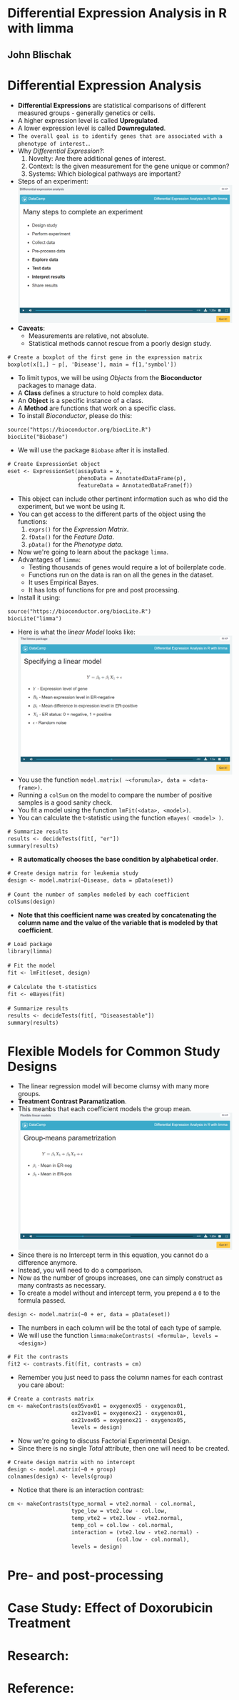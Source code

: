 # Differential Expression Analysis in R with limma
## John Blischak

# Differential Expression Analysis
- **Differential Expressions** are statistical comparisons of different measured groups - generally genetics or cells.
- A higher expression level is called **Upregulated**.
- A lower expression level is called **Downregulated**.
- `The overall goal is to identify genes that are associated with a phenotype of interest.`.
- Why *Differential Expression*?:
  1. Novelty: Are there additional genes of interest.
  2. Context: Is the given measurement for the gene unique or common?
  3. Systems: Which biological pathways are important?
- Steps of an experiment:
![Steps to an Experiment](./images/Experimanetal-Steps.png)
- **Caveats**:
  * Measurements are relative, not absolute.
  * Statistical methods cannot rescue from a poorly design study.
```
# Create a boxplot of the first gene in the expression matrix
boxplot(x[1,] ~ p[, 'Disease'], main = f[1,'symbol'])
```
- To limit typos, we will be using *Objects* from the **Bioconductor** packages to manage data.
- A **Class** defines a structure to hold complex data.
- An **Object** is a specific instance of a class.
- A **Method** are functions that work on a specific class.
- To install *Bioconductor*, please do this:
```
source("https://bioconductor.org/biocLite.R")
biocLite("Biobase")
```
- We will use the package `Biobase` after it is installed.
```
# Create ExpressionSet object
eset <- ExpressionSet(assayData = x,
                      phenoData = AnnotatedDataFrame(p),
                      featureData = AnnotatedDataFrame(f))
```
- This object can include other pertinent information such as who did the experiment, but we wont be using it.
- You can get access to the different parts of the object using the functions:
  1. `exprs()` for the *Expression Matrix*.
  2. `fData()` for the *Feature Data*.
  3. `pData()` for the *Phenotype data*.
- Now we're going to learn about the package `limma`.
- Advantages of `limma`:
  * Testing thousands of genes would require a lot of boilerplate code.
  * Functions run on the data is ran on all the genes in the dataset.
  * It uses Empirical Bayes.
  * It has lots of functions for pre and post processing.
- Install it using:
```
source("https://bioconductor.org/biocLite.R")
biocLite("limma")
```
- Here is what the *linear Model* looks like:
![Differential Expression Linear Model](./images/Differential-Model.png)
- You use the function `model.matrix( ~<forumula>, data = <data-frame>)`.
- Running a `colSum` on the model to compare the number of positive samples is a good sanity check.
- You fit a model using the function `lmFit(<data>, <model>)`.
- You can calculate the t-statistic using the function `eBayes( <model> )`.
```
# Summarize results
results <- decideTests(fit[, "er"])
summary(results)
```
- **R automatically chooses the base condition by alphabetical order**.
```
# Create design matrix for leukemia study
design <- model.matrix(~Disease, data = pData(eset))

# Count the number of samples modeled by each coefficient
colSums(design)
```
- **Note that this coefficient name was created by concatenating the column name and the value of the variable that is modeled by that coefficient**.
```
# Load package
library(limma)

# Fit the model
fit <- lmFit(eset, design)

# Calculate the t-statistics
fit <- eBayes(fit)

# Summarize results
results <- decideTests(fit[, "Diseasestable"])
summary(results)
```


# Flexible Models for Common Study Designs
- The linear regression model will become clumsy with many more groups.
- **Treatment Contrast Paramatization**.
- This meanbs that each coefficient models the group mean.
![Group Means Paramatization](./images/Group-Means-Parametrization.png)
- Since there is no Intercept term in this equation, you cannot do a difference anymore.
- Instead, you will need to do a comparison.
- Now as the number of groups increases, one can simply construct as many contrasts as necessary.
- To create a model without and intercept term, you prepend a `0` to the formula passed.
```
design <- model.matrix(~0 + er, data = pData(eset))
```
- The numbers in each column will be the total of each type of sample.
- We will use the function `limma:makeContrasts( <formula>, levels = <design>)`
```
# Fit the contrasts
fit2 <- contrasts.fit(fit, contrasts = cm)
```
- Remember you just need to pass the column names for each contrast you care about:
```
# Create a contrasts matrix
cm <- makeContrasts(ox05vox01 = oxygenox05 - oxygenox01,
                    ox21vox01 = oxygenox21 - oxygenox01,
                    ox21vox05 = oxygenox21 - oxygenox05,
                    levels = design)
```
- Now we're going to discuss Factorial Experimental Design.
- Since there is no single *Total* attribute, then one will need to be created.
```
# Create design matrix with no intercept
design <- model.matrix(~0 + group)
colnames(design) <- levels(group)
```
- Notice that there is an interaction contrast:
```
cm <- makeContrasts(type_normal = vte2.normal - col.normal,
                    type_low = vte2.low - col.low,
                    temp_vte2 = vte2.low - vte2.normal,
                    temp_col = col.low - col.normal,
                    interaction = (vte2.low - vte2.normal) -
                                  (col.low - col.normal),
                    levels = design)
```


# Pre- and post-processing

# Case Study: Effect of Doxorubicin Treatment

# Research:

# Reference:
